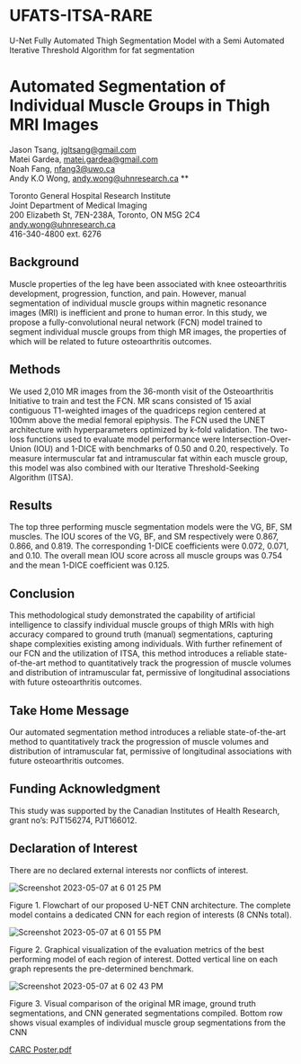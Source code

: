 # UFATS-ITSA-RARE
U-Net Fully Automated Thigh Segmentation Model with a Semi Automated Iterative Threshold Algorithm for fat segmentation
# Automated Segmentation of Individual Muscle Groups in Thigh MRI Images

Jason Tsang, jgltsang@gmail.com<br />
Matei Gardea, matei.gardea@gmail.com<br />
Noah Fang, nfang3@uwo.ca<br />
Andy K.O Wong, andy.wong@uhnresearch.ca **<br />

Toronto General Hospital Research Institute <br />
Joint Department of Medical Imaging <br />
200 Elizabeth St, 7EN-238A, Toronto, ON M5G 2C4 andy.wong@uhnresearch.ca <br />
416-340-4800 ext. 6276 <br />

## Background

Muscle properties of the leg have been associated with knee osteoarthritis development, progression, function, and pain. However, manual segmentation of individual muscle groups within magnetic resonance images (MRI) is inefficient and prone to human error. In this study, we propose a fully-convolutional neural network (FCN) model trained to segment individual muscle groups from thigh MR images, the properties of which will be related to future osteoarthritis outcomes.

## Methods

We used 2,010 MR images from the 36-month visit of the Osteoarthritis Initiative to train and test the FCN. MR scans consisted of 15 axial contiguous T1-weighted images of the quadriceps region centered at 100mm above the medial femoral epiphysis. The FCN used the UNET architecture with hyperparameters optimized by k-fold validation. The two-loss functions used to evaluate model performance were Intersection-Over-Union (IOU) and 1-DICE with benchmarks of 0.50 and 0.20, respectively. To measure intermuscular fat and intramuscular fat within each muscle group, this model was also combined with our Iterative Threshold-Seeking Algorithm (ITSA).

## Results

The top three performing muscle segmentation models were the VG, BF, SM muscles. The IOU scores of the VG, BF, and SM respectively were 0.867, 0.866, and 0.819. The corresponding 1-DICE coefficients were 0.072, 0.071, and 0.10. The overall mean IOU score across all muscle groups was 0.754 and the mean 1-DICE coefficient was 0.125.

## Conclusion

This methodological study demonstrated the capability of artificial intelligence to classify individual muscle groups of thigh MRIs with high accuracy compared to ground truth (manual) segmentations, capturing shape complexities existing among individuals. With further refinement of our FCN and the utilization of ITSA, this method introduces a reliable state-of-the-art method to quantitatively track the progression of muscle volumes and distribution of intramuscular fat, permissive of longitudinal associations with future osteoarthritis outcomes.

## Take Home Message

Our automated segmentation method introduces a reliable state-of-the-art method to quantitatively track the progression of muscle volumes and distribution of intramuscular fat, permissive of longitudinal associations with future osteoarthritis outcomes.

## Funding Acknowledgment

This study was supported by the Canadian Institutes of Health Research, grant no’s: PJT156274, PJT166012.

## Declaration of Interest

There are no declared external interests nor conflicts of interest.

![Screenshot 2023-05-07 at 6 01 25 PM](https://user-images.githubusercontent.com/110850048/236704595-71456e12-bdfd-4a12-9862-4312b53837e5.png)

Figure 1. Flowchart of our proposed U-NET CNN architecture. The complete model contains a dedicated CNN for each region of interests (8 CNNs total).

![Screenshot 2023-05-07 at 6 01 55 PM](https://user-images.githubusercontent.com/110850048/236704609-4f3a1e35-7386-4cce-bb4e-1d2b18fa5a93.png)

Figure 2. Graphical visualization of the evaluation metrics of the best performing model of each region of interest. Dotted vertical line on each graph represents the pre-determined benchmark.

![Screenshot 2023-05-07 at 6 02 43 PM](https://user-images.githubusercontent.com/110850048/236704636-aca600e3-d3af-419c-9512-8437ac0c2c99.png)

Figure 3. Visual comparison of the original MR image, ground truth segmentations, and CNN generated segmentations compiled. Bottom row shows visual examples of individual muscle group segmentations from the CNN

[CARC Poster.pdf](https://github.com/Jason-TsangGL/UFATS-ITSA-RARE/files/11416092/CARC.Poster.pdf)


